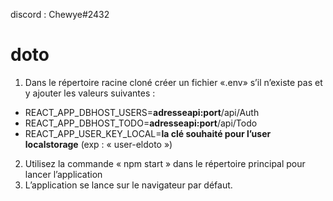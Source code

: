 
discord : Chewye#2432
# doto
1.	Dans le répertoire racine cloné créer un fichier «.env» s’il n’existe pas et y ajouter les valeurs suivantes :
  -	REACT_APP_DBHOST_USERS=**adresseapi:port**/api/Auth
  -	REACT_APP_DBHOST_TODO=**adresseapi:port**/api/Todo
  -	REACT_APP_USER_KEY_LOCAL=**la clé souhaité pour l’user localstorage** (exp : « user-eldoto »)
2.	Utilisez la commande « npm start » dans le répertoire principal pour lancer l’application
3.	L’application se lance sur le navigateur par défaut.
